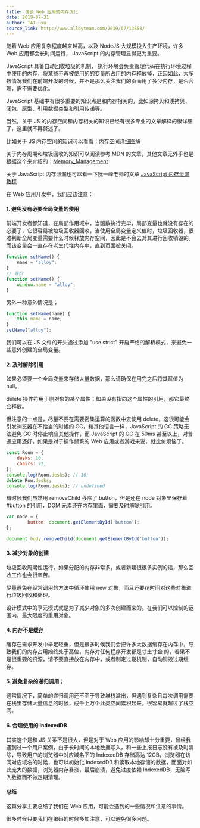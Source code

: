 ```yaml
---
title: 浅谈 Web 应用的内存优化
date: 2019-07-31
author: TAT.uxu
source_link: http://www.alloyteam.com/2019/07/13858/
---
```


<!-- {% raw %} - for jekyll -->

随着 Web 应用复杂程度越来越高，以及 NodeJS 大规模投入生产环境，许多 Web 应用都会长时间运行， JavaScript 的内存管理显得更为重要。

JavaScript 具备自动回收垃圾的机制， 执行环境会负责管理代码在执行环境过程中使用的内存，将某些不再被使用的的变量所占用的内存释放掉，正因如此，大多数情况我们在前端开发的时候，并不是那么关注我们的页面用了多少内存，是否合理，需不需要优化。

JavaScript 基础中有很多重要的知识点是和内存相关的，比如深拷贝和浅拷贝、闭包、原型、引用数据类型和引用传递等。

当然，关于 JS 的内存空间和内存相关的知识已经有很多专业的文章解释的很详细了，这里就不再赘述了。

比如关于 JS 内存空间的知识可以看看：[内存空间详细图解](https://www.jianshu.com/p/996671d4dcc4)

关于内存周期和垃圾回收的知识可以阅读参考 MDN 的文章，其他文章无外乎也是根据这个来介绍的：[Memory_Management](https://developer.mozilla.org/zh-CN/docs/Web/JavaScript/Memory_Management)

关于 JavaScript 内存泄漏也可以看一下阮一峰老师的文章 [JavaScript 内存泄漏教程](http://www.ruanyifeng.com/blog/2017/04/memory-leak.html)

在 Web 应用开发中，我们应该注意：

#### 1. 避免没有必要全局变量的使用

前端开发者都知道，在局部作用域中，当函数执行完毕，局部变量也就没有存在的必要了，它很容易被垃圾回收器回收，当使用全局变量定义值时，垃圾回收器，很难判断全局变量需要什么时候释放内存空间，因此是不会去对其进行回收销毁的。而该变量会一直存在老生代堆内存中，直到页面被关闭。

```javascript
function setName() {
    name = "alloy";
}
// 等价
function setName() {
    window.name = "alloy";
}
```

另外一种意外情况是；

```javascript
function setName(name) {
    this.name = name;
}
setName("alloy");
```

我们可以在 JS 文件的开头通过添加 "use strict" 开启严格的解析模式，来避免一些意外创建的全局变量。

#### 2. 及时解除引用

如果必须要一个全局变量来存储大量数据，那么请确保在用完之后将其赋值为 null。

delete 操作符用于删对象的某个属性；如果没有指向这个属性的引用，那它最终会释放。

但注意的一点是，尽量不要在需要密集运算的函数中去使用 delete，这很可能会引发浏览器在不恰当的时候的 GC，和其他语言一样，JavaScript 的 GC 策略无法避免 GC 时停止响应其他操作，而 JavaScript 的 GC 在 50ms 甚至以上，对普通应用还好，如果是对于操作频繁的 Web 应用或者游戏来说，就比价烦恼了。

```javascript
const Room = {
    desks: 10,
    chairs: 22,
};
console.log(Room.desks); // 10;
delete Row.desks;
console.log(Room.desks); // undefined
```

有时候我们虽然用 removeChild 移除了 button，但是还在 node 对象里保存着 #button 的引用，DOM 元素还在内存里面，需要及时解除引用。

```javascript
var node = {
        button: document.getElementById('button');
};
 
document.body.removeChild(document.getElementById('button'));
```

#### 3. 减少对象的创建

垃圾回收周期性运行，如果分配的内存非常多，或者新建很很多实例的话，那么回收工作也会很辛苦。

尽量避免在经常调用的方法中循环使用 new 对象，而且还要花时间对这些对象进行垃圾回收和处理。

设计模式中的享元模式就是为了减少对象的多次创建而来的。在我们可以控制的范围内，最大限度的重用对象。

#### 4. 内存不是缓存

缓存在需求开发中举足轻重，但是很多时候我们会把许多大数据缓存在内存中，导致我们的内存占用始终处于高位，内存对任何程序开发都是寸土寸金 的，若果不是很重要的资源，请不要直接放在内存中，或者制定过期机制，自动销毁过期缓存。

#### 5. 避免复杂的递归调用；

通常情况下，简单的递归调用还不至于导致堆栈溢出，但遇到复杂且每次调用需要 在栈里存储大量信息的时候，成千上万个此类空间累积起来，很容易就超过了栈空间。

#### 6. 合理使用的 IndexedDB

其实这个是和 JS 关系不是很大，但是对于 Web 应用的影响却十分重要，曾经我遇到过一个用户案例，由于长时间的本地数据写入，和一些上报日志没有被及时清除，导致用户的浏览器中对应域名下的 IndexedDB 存储高达 12GB，浏览器在访问对应域名的时候，也可以初始化 IndexedDB 和读取本地存储的数据，而面对如此庞大的数据，浏览器内存暴涨，最后崩溃，避免过度依赖 IndexedDB，无脑写入数据而不做定期清理。

#### 总结

这篇分享主要总结了我们在 Web 应用，可能会遇到的一些情况和注意的事情。

很多时候只要我们在编码的时候多加注意，可以避免很多问题。


<!-- {% endraw %} - for jekyll -->